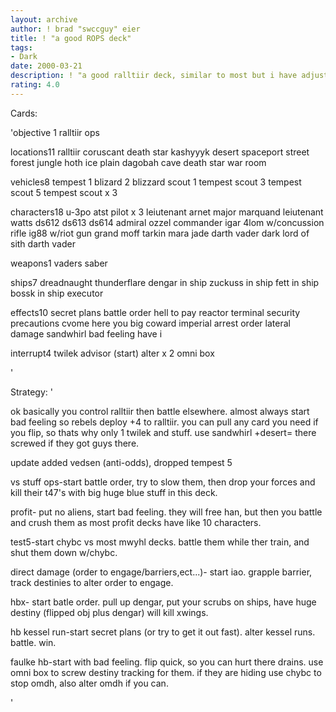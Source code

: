 ```yaml
---
layout: archive
author: ! brad "swccguy" eier
title: ! "a good ROPS deck"
tags:
- Dark
date: 2000-03-21
description: ! "a good ralltiir deck, similar to most but i have adjusted a few things to my playstyle and local meta."
rating: 4.0
---
```

Cards: 

'objective 1
ralltiir ops

locations11
ralltiir
coruscant
death star
kashyyyk
desert
spaceport street
forest
jungle
hoth ice plain
dagobah cave
death star war room

vehicles8
tempest 1
blizard 2
blizzard scout 1
tempest scout 3
tempest scout 5
tempest scout x 3

characters18
u-3po
atst pilot x 3
leiutenant arnet
major marquand
leiutenant watts
ds612
ds613
ds614
admiral ozzel
commander igar
4lom w/concussion rifle
ig88 w/riot gun
grand moff tarkin
mara jade
darth vader dark lord of sith
darth vader

weapons1
vaders saber

ships7
dreadnaught
thunderflare
dengar in ship
zuckuss in ship
fett in ship
bossk in ship
executor

effects10
secret plans
battle order
hell to pay
reactor terminal
security precautions
cvome here you big coward
imperial arrest order
lateral damage
sandwhirl
bad feeling have i

interrupt4
twilek advisor (start)
alter x 2
omni box

'

Strategy: '

ok basically you control ralltiir then battle elsewhere.
almost always start bad feeling so rebels deploy +4 to ralltiir.
you can pull any card you need if you flip, so thats why only 1 twilek and stuff.
use sandwhirl +desert= there screwed if they got guys there.

update
added vedsen (anti-odds), dropped tempest 5


vs stuff
ops-start battle order, try to slow them, then drop your forces and kill their t47's with big huge blue stuff in this deck.

profit- put no aliens, start bad feeling. they will free han, but then you battle and crush them as most profit decks have like 10 characters.

test5-start chybc vs most mwyhl decks. battle them while ther train, and shut them down w/chybc.

direct damage (order to engage/barriers,ect...)-
start iao.
grapple barrier, track destinies to alter order to engage.

hbx- start batle order. pull up dengar, put your scrubs on ships, have huge destiny (flipped obj plus dengar) will kill xwings.

hb kessel run-start secret plans (or try to get it out fast). alter kessel runs. battle. win.

faulke hb-start with bad feeling. flip quick, so you can hurt there drains. use omni box to screw destiny tracking for them. if they are hiding use chybc to stop omdh, also alter omdh if you can.




'